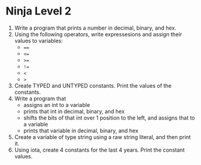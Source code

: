 # Ninja Level 2

1. Write a program that prints a number in decimal, binary, and hex.  
2. Using the following operators, write expressesions and assign their values to variables:  
    * `==`
    * `<=`
    * `>=`
    * `!=`
    * `<`
    * `>`
3. Create TYPED and UNTYPED constants. Print the values of the constants.
4. Write a program that
    * assigns an int to a variable
    * prints that int in decimal, binary, and hex
    * shifts the bits of that int over 1 position to the left, and assigns that to a variable
    * prints that variable in decimal, binary, and hex
5. Create a variable of type string using a raw string literal, and then print it.
6. Using iota, create 4 constants for the last 4 years. Print the constant values.